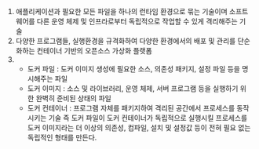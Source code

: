 1. 애플리케이션과 필요한 모든 파일을 하나의 런타임 환경으로 묶는 기술이며 소프트웨어를 다른 운영 체제 및 인프라로부터 독립적으로 작업할 수 있게 격리해주는 기술
2. 다양한 프로그램들, 실행환경을 규격화하여 다양한 환경에서의 배포 및 관리를 단순화하는 컨테이너 기반의 오픈소스 가상화 플랫폼
3. 
    * 도커 파일 : 도커 이미지 생성에 필요한 소스, 의존성 패키지, 설정 파일 등을 명시해주는 파일
    * 도커 이미지 : 소스 및 라이브러리, 운영 체제, 서버 프로그램 등을 실행하기 위한 완벽히 준비된 상태의 파일
    * 도커 컨테이너 : 프로그램 자체를 패키지하여 격리된 공간에서 프로세스를 동작시키는 기술
    즉 도커 파일이 도커 컨테이너가 독립적으로 실행시킬 프로세스를 도커 이미지라는 더 이상의 의존성, 컴파일, 설치 및 설정값 등이 전혀 필요 없는 독립적인 형태를 만든다.
